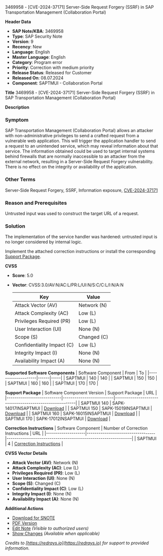 3469958 - [CVE-2024-37171] Server-Side Request Forgery (SSRF) in SAP Transportation Management (Collaboration Portal)

**Header Data**
- **SAP Note/KBA**: 3469958
- **Type**: SAP Security Note
- **Version**: 9
- **Recency**: New
- **Language**: English
- **Master Language**: English
- **Category**: Program error
- **Priority**: Correction with medium priority
- **Release Status**: Released for Customer
- **Released On**: 08.07.2024
- **Component**: SAPTMUI - Collaboration Portal

**Title**
3469958 - [CVE-2024-37171] Server-Side Request Forgery (SSRF) in SAP Transportation Management (Collaboration Portal)

**Description**

### Symptom
SAP Transportation Management (Collaboration Portal) allows an attacker with non-administrative privileges to send a crafted request from a vulnerable web application. This will trigger the application handler to send a request to an unintended service, which may reveal information about that service. The information obtained could be used to target internal systems behind firewalls that are normally inaccessible to an attacker from the external network, resulting in a Server-Side Request Forgery vulnerability. There is no effect on the integrity or availability of the application.

### Other Terms
Server-Side Request Forgery, SSRF, Information exposure, [CVE-2024-37171](https://www.cve.org/CVERecord?id=CVE-2024-37171)

### Reason and Prerequisites
Untrusted input was used to construct the target URL of a request.

### Solution
The implementation of the service handler was hardened: untrusted input is no longer considered by internal logic.

Implement the attached correction instructions or install the corresponding [Support Package](https://me.sap.com/supportpackage/SAPK-14017INSAPTMUI).

**CVSS**
- **Score**: 5.0
- **Vector**: CVSS:3.0/AV:N/AC:L/PR:L/UI:N/S:C/C:L/I:N/A:N

  | Key                      | Value                |
  |--------------------------|----------------------|
  | Attack Vector (AV)       | Network (N)          |
  | Attack Complexity (AC)   | Low (L)              |
  | Privileges Required (PR) | Low (L)              |
  | User Interaction (UI)    | None (N)             |
  | Scope (S)                | Changed (C)          |
  | Confidentiality Impact (C)| Low (L)             |
  | Integrity Impact (I)     | None (N)             |
  | Availability Impact (A)  | None (N)             |

**Supported Software Components**
| Software Component | From | To  |
|--------------------|------|-----|
| SAPTMUI            | 140  | 140 |
| SAPTMUI            | 150  | 150 |
| SAPTMUI            | 160  | 160 |
| SAPTMUI            | 170  | 170 |

**Support Package**
| Software Component Version | Support Package          | URL                                                      |
|----------------------------|--------------------------|----------------------------------------------------------|
| SAPTMUI 140                | SAPK-14017INSAPTMUI      | [Download](https://me.sap.com/supportpackage/SAPK-14017INSAPTMUI) |
| SAPTMUI 150                | SAPK-15019INSAPTMUI      | [Download](https://me.sap.com/supportpackage/SAPK-15019INSAPTMUI) |
| SAPTMUI 160                | SAPK-16015INSAPTMUI      | [Download](https://me.sap.com/supportpackage/SAPK-16015INSAPTMUI) |
| SAPTMUI 170                | SAPK-17012INSAPTMUI      | [Download](https://me.sap.com/supportpackage/SAPK-17012INSAPTMUI) |

**Correction Instructions**
| Software Component | Number of Correction Instructions | URL                                                            |
|--------------------|-----------------------------------|----------------------------------------------------------------|
| SAPTMUI            | 4                                 | [Correction Instructions](https://me.sap.com/corrins/0003469958/15598) |

**CVSS Vector Details**
- **Attack Vector (AV)**: Network (N)
- **Attack Complexity (AC)**: Low (L)
- **Privileges Required (PR)**: Low (L)
- **User Interaction (UI)**: None (N)
- **Scope (S)**: Changed (C)
- **Confidentiality Impact (C)**: Low (L)
- **Integrity Impact (I)**: None (N)
- **Availability Impact (A)**: None (N)

**Additional Actions**
- [Download for SNOTE](https://notesdownloads.sap.com/note/0040000000782422024)
- [PDF Version](https://userapps.support.sap.com/sap/support/sfm/notes/print/0003469958?language=en-US&token=09BDE632077B0841A2C008CA7AAAB444)
- [Edit Note](https://me.sap.com/sap/support/notes/edit/0003469958) *(Visible to authorized users)*
- [Show Changes](https://me.sap.com/notes/0003469958/compare) *(Available when applicable)*

_Credits to [https://redrays.io](https://redrays.io) for support to provided information._